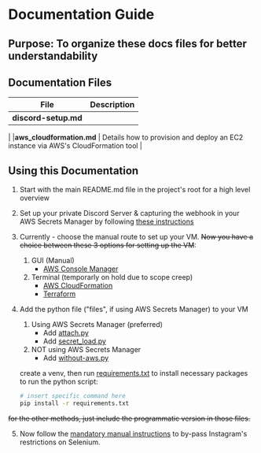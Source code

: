 # Documentation Guide

## Purpose: To organize these docs files for better understandability

## Documentation Files
| File | Description |
|------|-------------|
|**discord-setup.md** | |
|
|**aws_cloudformation.md** | Details how to provision and deploy an EC2 instance via AWS's CloudFormation tool |


## Using this Documentation

1. Start with the main README.md file in the project's root for a high level overview

2. Set up your private Discord Server & capturing the webhook in your AWS Secrets Manager by following [these instructions](discord-setup.md)

3. Currently - choose the manual route to set up your VM. ~~Now you have a choice between these 3 options for setting up the VM~~:
    1. GUI (Manual)
        - [AWS Console Manager](aws-console-manager.md)
    2. Terminal (temporarly on hold due to scope creep)
        - [AWS CloudFormation]()
        - [Terraform]()

4. Add the python file ("files", if using AWS Secrets Manager) to your VM
    1. Using AWS Secrets Manager (preferred)
        - Add [attach.py](attach.py)
        - Add [secret_load.py](secret_load.py)
    2. NOT using AWS Secrets Manager
        - Add [without-aws.py](without-aws.py)
    
    create a venv, then run [requirements.txt](requirements.txt) to install necessary packages to run the python script:

    ```bash
    # insert specific command here
    pip install -r requirements.txt
    ```


~~for the other methods, just include the programmatic version in those files.~~


5. Now follow the [mandatory manual instructions](mandatory-manual.md) to by-pass Instagram's restrictions on Selenium.